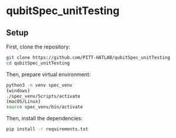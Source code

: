 # qubitSpec_unitTesting

## Setup

First, clone the repository:
```bash
git clone https://github.com/PITT-HATLAB/qubitSpec_unitTesting
cd qubitSpec_unitTesting
```

Then, prepare virtual environment:
```bash
python3 -m venv spec_venv
(windows)
./spec_venv/Scripts/activate
(macOS/Linux)
source spec_venv/bin/activate
```

Then, install the dependencies:
```bash
pip install -r requirements.txt
```


